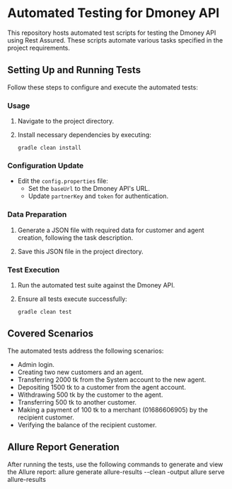 # Automated Testing for Dmoney API

This repository hosts automated test scripts for testing the Dmoney API using Rest Assured. These scripts automate various tasks specified in the project requirements.

## Setting Up and Running Tests

Follow these steps to configure and execute the automated tests:

### Usage

1. Navigate to the project directory.

2. Install necessary dependencies by executing:

    ```
    gradle clean install
    ```

### Configuration Update

- Edit the `config.properties` file:
  - Set the `baseUrl` to the Dmoney API's URL.
  - Update `partnerKey` and `token` for authentication.

### Data Preparation

1. Generate a JSON file with required data for customer and agent creation, following the task description.

2. Save this JSON file in the project directory.

### Test Execution

1. Run the automated test suite against the Dmoney API.
2. Ensure all tests execute successfully:

    ```
    gradle clean test
    ```

## Covered Scenarios

The automated tests address the following scenarios:

- Admin login.
- Creating two new customers and an agent.
- Transferring 2000 tk from the System account to the new agent.
- Depositing 1500 tk to a customer from the agent account.
- Withdrawing 500 tk by the customer to the agent.
- Transferring 500 tk to another customer.
- Making a payment of 100 tk to a merchant (01686606905) by the recipient customer.
- Verifying the balance of the recipient customer.

## Allure Report Generation

After running the tests, use the following commands to generate and view the Allure report:
allure generate allure-results --clean -output
allure serve allure-results
